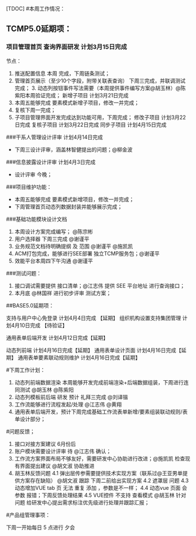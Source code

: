 [TDOC]
#本周工作情况：

## TCMP5.0延期项：

### 项目管理首页 查询界面研发 计划3月15日完成 
 节点：
  1. 推送配置信息 本周 完成，下周链条测试；
  2. 管理首页展示（至少10个字段，附带关联表查询） 下周三完成，并联调测试完成；
	3. 动态列按钮事件写法需要（本周提供事件编写方案@胡玉林）@陈紫阳本周验证完成；
新增子项目 计划3月21日完成
  4. 本周五能够完成 要素模式新增子项目，修改一并完成；
  5. 复核下周一完成；
  6. 子项目管理界面开发完成达到功能可用，下周完成；
修改子项目 计划3月22日完成
复核子项目 计划3月22日完成
同步子项目 计划4月15日完成

###干系人管理设计评审 计划4月14日完成

 * 下周三设计评审，涵盖林智健提出的问题；@柳金波
 
###信息披露设计评审 计划4月3日完成

 * 设计评审 今晚；
 
###项目维护功能：

* 本周五能够完成 要素模式新增项目，修改一并完成；
* 下周管理首页动态列数据封装并能够展示完成；

###基础功能模块设计文档

1. 本周设计方案完成编写； @陈宗彬
2. 用户选择器 下周三完成 @谢谨平
3. 业务规范文档待明确提纲 及 范围 @谢谨平 @施凯凯
4. ACM打包完成，能够进行SEE部署 独立TCMP服务包；@谢谨平
5. 效能平台本周四下午沟通 @谢谨平 

###测试问题：

1. 接口调试需要提供 接口清单；@江志伟 提供 SEE 平台地址 进行查询接口；
2. 本月底  @林国祥  进行初步评审 测试方案；
 

##BASE5.0延期项：

支持与用户中心免登录 计划4月4日完成 【延期】
组织机构设置支持集团管理 计划4月10日完成 【待验证】

通用表单后端开发 计划4月12日完成【延期】

动态列前端 计划4月16日完成【延期】
通用表单设计页面 计划4月16日完成【延期】
通用表单要素联动规则维护 计划4月16日完成【延期】


#下周工作计划：

1. 动态列前端数据渲染 本周能够开发完成前端渲染+后端数据组装，下周进行连同测试 @胡玉林  @陈紫阳 
2. 动态列模板前后端 研发 预计 礼拜三完成 @刘译锴
3. 工作流能够进行流程发起/处理 @江志伟 @黄翔
4. 通用表单后端开发，预计下周完成基础工作流表单新增/要素组装联动规则/表单设计部分；


#问题反馈；

1. 接口对接方案建议 6月份后
2. 账户模块需要设计评审 待 @江志伟 确认；
3. 工作流方案界面布局不够友好，需要研发中心协助进行改进；@施凯凯 检查现有界面提出建议 @胡文淑 协助推进
4. 胡玉林反馈问题
 4.1 弹出层传参需要提供技术实现方案（联系过@王亚男单提供方案存在缺陷） @胡文淑 跟踪 下周二前给出实现方案
 4.2 遮罩层 问题 
 4.3 动态增加VUE tab 页 无法 重复 添加 ，参数是不一样；
 4.4 动态vue 页面 会参数 报错；下周反馈处理结果
 4.5 VUE控件 不支持 查看模式 
@胡玉林 针对问题 给研发中心提出需求标注优先级进行处理并跟踪汇报；

#产品组管理事项：

下周一开始每日 5 点进行 夕会


